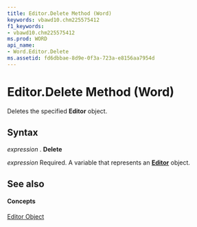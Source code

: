 ```yaml
---
title: Editor.Delete Method (Word)
keywords: vbawd10.chm225575412
f1_keywords:
- vbawd10.chm225575412
ms.prod: WORD
api_name:
- Word.Editor.Delete
ms.assetid: fd6dbbae-8d9e-0f3a-723a-e8156aa7954d
---
```



# Editor.Delete Method (Word)

Deletes the specified  **Editor** object.


## Syntax

 _expression_ . **Delete**

 _expression_ Required. A variable that represents an **[Editor](editor-object-word.md)** object.


## See also


#### Concepts


[Editor Object](editor-object-word.md)

